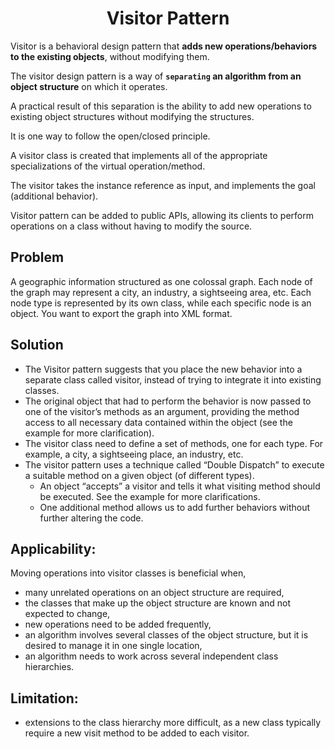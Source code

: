 # <center> Visitor Pattern </center>

Visitor is a behavioral design pattern that **adds new operations/behaviors to the existing objects**, without modifying them.

The visitor design pattern is a way of **`separating` an algorithm from an object structure** on which it operates.

A practical result of this separation is the ability to add new operations to existing object structures without modifying the structures.
 
It is one way to follow the open/closed principle.
 
A visitor class is created that implements all of the appropriate specializations of the virtual operation/method.

The visitor takes the instance reference as input, and implements the goal (additional behavior).

Visitor pattern can be added to public APIs, allowing its clients to perform operations on a class without having to modify the source.

## Problem
A geographic information structured as one colossal graph. Each node of the graph may represent a city, an industry, a sightseeing area, etc. Each node type is represented by its own class, while each specific node is an object. You want to export the graph into XML format.

## Solution
- The Visitor pattern suggests that you place the new behavior into a separate class called visitor, instead of trying to integrate it into existing classes.
- The original object that had to perform the behavior is now passed to one of the visitor’s methods as an argument, providing the method access to all necessary data contained within the object (see the example for more clarification).
- The visitor class need to define a set of methods, one for each type. For example, a city, a sightseeing place, an industry, etc.
- The visitor pattern uses a technique called “Double Dispatch” to execute a suitable method on a given object (of different types).
   - An object “accepts” a visitor and tells it what visiting method should be executed. See the example for more clarifications.
   - One additional method allows us to add further behaviors without further altering the code.

## Applicability:
Moving operations into visitor classes is beneficial when,
- many unrelated operations on an object structure are required,
- the classes that make up the object structure are known and not expected to change,
- new operations need to be added frequently,
- an algorithm involves several classes of the object structure, but it is desired to manage it in one single location,
- an algorithm needs to work across several independent class hierarchies.
## Limitation:
- extensions to the class hierarchy more difficult, as a new class typically require a new visit method to be added to each visitor.
